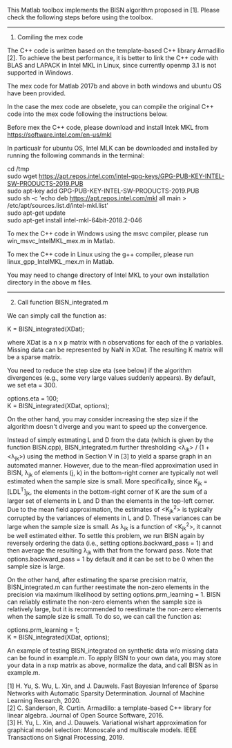 This Matlab toolbox implements the BISN algorithm proposed in [1]. Please 
check the following steps before using the toolbox.

***************************************************************************

1. Comiling the mex code

The C++ code is written based on the template-based C++ library Armadillo [2]. 
To achieve the best performance, it is better to link the C++ code with
BLAS and LAPACK in Intel MKL in Linux, since currently openmp 3.1 is not 
supported in Windows.

The mex code for Matlab 2017b and above in both windows and ubuntu OS have 
been provided. 

In the case the mex code are obselete, you can compile the original C++ 
code into the mex code following the instructions below.

Before mex the C++ code, please download and install Intek MKL from
https://software.intel.com/en-us/mkl

In particualr for ubuntu OS, Intel MLK can be downloaded and installed by 
running the following commands in the terminal:


cd /tmp  
sudo wget https://apt.repos.intel.com/intel-gpg-keys/GPG-PUB-KEY-INTEL-SW-PRODUCTS-2019.PUB  
sudo apt-key add GPG-PUB-KEY-INTEL-SW-PRODUCTS-2019.PUB  
sudo sh -c 'echo deb https://apt.repos.intel.com/mkl all main > /etc/apt/sources.list.d/intel-mkl.list'  
sudo apt-get update  
sudo apt-get install intel-mkl-64bit-2018.2-046

To mex the C++ code in Windows using the msvc compiler, please run 
win_msvc_IntelMKL_mex.m in Matlab.

To mex the C++ code in Linux using the g++ compiler, please run 
linux_gpp_IntelMKL_mex.m in Matlab.

You may need to change directory of Intel MKL to your own installation 
directory in the above m files.

***************************************************************************

2. Call function BISN_integrated.m

We can simply call the function as:

K = BISN_integrated(XDat);

where XDat is a n x p matrix with n observations for each of the p 
variables. Missing data can be represented by NaN in XDat. The resulting 
K matrix will be a sparse matrix. 

You need to reduce the step size eta (see below) if the algorithm 
divergences (e.g., some very large values suddenly appears). By default, 
we set eta = 300.

options.eta = 100;  
K = BISN_integrated(XDat, options);

On the other hand, you may consider increasing the step size if the 
algorithm doesn't diverge and you want to speed up the convergence.

Instead of simply estmating L and D from the data (which is given by the 
function BISN.cpp), BISN_integrated.m further thresholding 
<&lambda;<sub>jk</sub>> / (1 +<&lambda;<sub>jk</sub>>) using the method in 
Section V in [3] to yield a sparse graph in an automated manner. However, 
due to the mean-filed approximation used in BISN, &lambda;<sub>jk</sub> of 
elements (j, k) in the bottom-right corner are typically not well estimated
when the sample size is small. More specifically, since 
K<sub>jk</sub> = [LDL<sup>T</sup>]<sub>jk</sub>, the elements in the 
bottom-right corner of K are the sum of a larger set of elements in L and D 
than the elements in the top-left corner. Due to the mean field 
approximation, the estimates of <K<sub>jk</sub><sup>2</sup>> is 
typically corrupted by the variances of elements in L and D. These variances
can be large when the sample size is small. As &lambda;<sub>jk</sub> is a 
function of <K<sub>jk</sub><sup>2</sup>>, it cannot be well estimated 
either. To settle this problem, we run BISN again by reversely ordering 
the data (i.e., setting options.backward_pass = 1) and then average the 
resulting &lambda;<sub>jk</sub> with that from the forward pass. Note that 
options.backward_pass = 1 by default and it can be set to be 0 when the 
sample size is large.

On the other hand, after estimating the sparse precision matrix, 
BISN_integrated.m can further reestimate the non-zero elements in the 
precision via maximum likelihood by setting options.prm_learning = 1. BISN 
can reliably estimate the non-zero elements when the sample size is 
relatively large, but it is recommended to reestimate the non-zero elements 
when the sample size is small. To do so, we can call the function as:

options.prm_learning = 1;  
K = BISN_integrated(XDat, options);

An example of testing BISN_integrated on synthetic data w/o missing data 
can be found in example.m. To apply BISN to your own data, you may store 
your data in a nxp matrix as above, normalize the data, and call BISN as 
in example.m.


[1] H. Yu, S. Wu, L. Xin, and J. Dauwels. Fast Bayesian Inference of Sparse 
    Networks with Automatic Sparsity Determination. Journal of Machine 
    Learning Research, 2020.  
[2] C. Sanderson, R. Curtin. Armadillo: a template-based C++ library for 
    linear algebra. Journal of Open Source Software, 2016.  
[3] H. Yu, L. Xin, and J. Dauwels. Variational wishart approximation for 
    graphical model selection: Monoscale and multiscale models. IEEE 
    Transactions on Signal Processing, 2019.